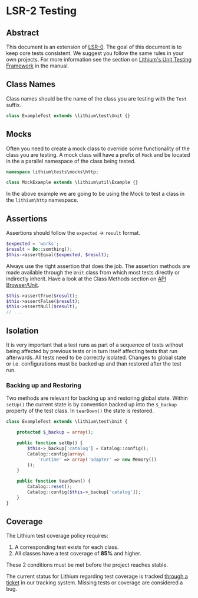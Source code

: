 # LSR-2 Testing

## Abstract

This document is an extension of [LSR-0](LSR-0-coding.md). The goal of this document is to keep core tests consistent. We suggest you follow the same rules in your own projects. For more information see the section on [Lithium's Unit Testing Framework](http://li3.me/docs/manual/quality-code/testing.wiki) in the manual.

## Class Names

Class names should be the name of the class you are testing with the `Test` suffix.

```php
class ExampleTest extends \lithium\test\Unit {}
```

## Mocks

Often you need to create a mock class to override some functionality of the class you are testing. A mock class will have a prefix of `Mock` and be located in the a parallel namespace of the class being tested. 

```php
namespace lithium\tests\mocks\http;

class MockExample extends \lithium\util\Example {}
```

In the above example we are going to be using the Mock to test a class in the `lithium\http` namespace.

## Assertions

Assertions should follow the `expected` -> `result` format.

```php
$expected = 'works';
$result = Do::somthing();
$this->assertEqual($expected, $result);
```

Always use the right assertion that does the job. The assertion methods are made available through the `Unit` class from which most tests directly or indirectly inherit. Have a look at the Class Methods section on [API Browser/Unit](http://li3.me/docs/lithium/test/Unit).

```php
$this->assertTrue($result);
$this->assertFalse($result);
$this->assertNull($result);
// ...
```

## Isolation 

It is very important that a test runs as part of a sequence of tests without being affected by previous tests or in turn itself affecting tests that run afterwards. All tests need to be correctly isolated. Changes to global state or i.e. configurations must be backed up and than restored after the test run.  

### Backing up and Restoring

Two methods are relevant for backing up and restoring global state. Within `setUp()` the current state is by convention backed up into the `$_backup` property of the test class. In `tearDown()` the state is restored.

```php
class ExampleTest extends \lithium\test\Unit {

    protected $_backup = array();

    public function setUp() {
        $this->_backup['catalog'] = Catalog::config();
        Catalog::config(array(
            'runtime' => array('adapter' => new Memory())
        ));
    }

    public function tearDown() {
        Catalog::reset();
        Catalog::config($this->_backup['catalog']);
    }
}
```

## Coverage

The Lithium test coverage policy requires:

1. A corresponding test exists for each class.
2. All classes have a test coverage of **85%** and higher.

These 2 conditions must be met before the project reaches stable. 

The current status for Lithium regarding test coverage is tracked [through a ticket](https://github.com/UnionOfRAD/lithium/issues/17) in our tracking system. Missing tests or coverage are considered a bug.

